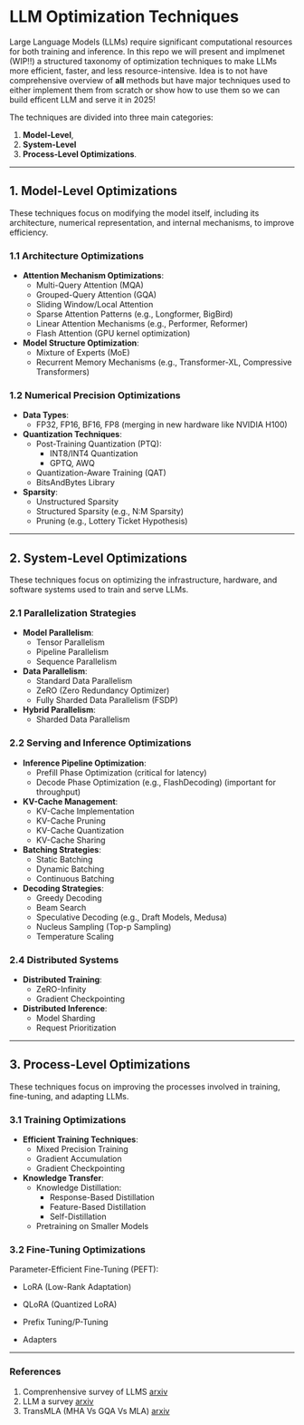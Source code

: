 # LLM Optimization Techniques

Large Language Models (LLMs) require significant computational resources for both training and inference. In this repo we will present and implmenet (WIP!!) a structured taxonomy of optimization techniques to make LLMs more efficient, faster, and less resource-intensive. Idea is to not have comprehensive overview of **all** methods but have major techniques used to either implement them from scratch or show how to use them so we can build efficent LLM and serve it in 2025!

The techniques are divided into three main categories: 
1. **Model-Level**, 
2. **System-Level**
3. **Process-Level Optimizations**.

---

## 1. Model-Level Optimizations

These techniques focus on modifying the model itself, including its architecture, numerical representation, and internal mechanisms, to improve efficiency.

### 1.1 Architecture Optimizations
- **Attention Mechanism Optimizations**:
  - Multi-Query Attention (MQA)
  - Grouped-Query Attention (GQA)
  - Sliding Window/Local Attention
  - Sparse Attention Patterns (e.g., Longformer, BigBird)
  - Linear Attention Mechanisms (e.g., Performer, Reformer)
  - Flash Attention (GPU kernel optimization)
- **Model Structure Optimization**:
  - Mixture of Experts (MoE)
  - Recurrent Memory Mechanisms (e.g., Transformer-XL, Compressive Transformers)

### 1.2 Numerical Precision Optimizations
- **Data Types**:
  - FP32, FP16, BF16, FP8 (merging in new hardware like NVIDIA H100)
- **Quantization Techniques**:
  - Post-Training Quantization (PTQ):
    - INT8/INT4 Quantization
    - GPTQ, AWQ
  - Quantization-Aware Training (QAT)
  - BitsAndBytes Library
- **Sparsity**:
  - Unstructured Sparsity
  - Structured Sparsity (e.g., N:M Sparsity)
  - Pruning (e.g., Lottery Ticket Hypothesis)

---

## 2. System-Level Optimizations

These techniques focus on optimizing the infrastructure, hardware, and software systems used to train and serve LLMs.

### 2.1 Parallelization Strategies
- **Model Parallelism**:
  - Tensor Parallelism
  - Pipeline Parallelism
  - Sequence Parallelism
- **Data Parallelism**:
  - Standard Data Parallelism
  - ZeRO (Zero Redundancy Optimizer)
  - Fully Sharded Data Parallelism (FSDP)
- **Hybrid Parallelism**:
  - Sharded Data Parallelism

### 2.2 Serving and Inference Optimizations
- **Inference Pipeline Optimization**:
  - Prefill Phase Optimization (critical for latency)
  - Decode Phase Optimization (e.g., FlashDecoding) (important for throughput)
- **KV-Cache Management**:
  - KV-Cache Implementation
  - KV-Cache Pruning
  - KV-Cache Quantization
  - KV-Cache Sharing
- **Batching Strategies**:
  - Static Batching
  - Dynamic Batching
  - Continuous Batching
- **Decoding Strategies**:
  - Greedy Decoding
  - Beam Search
  - Speculative Decoding (e.g., Draft Models, Medusa)
  - Nucleus Sampling (Top-p Sampling)
  - Temperature Scaling

### 2.4 Distributed Systems
- **Distributed Training**:
  - ZeRO-Infinity
  - Gradient Checkpointing
- **Distributed Inference**:
  - Model Sharding
  - Request Prioritization

---

## 3. Process-Level Optimizations

These techniques focus on improving the processes involved in training, fine-tuning, and adapting LLMs.

### 3.1 Training Optimizations
- **Efficient Training Techniques**:
  - Mixed Precision Training
  - Gradient Accumulation
  - Gradient Checkpointing
- **Knowledge Transfer**:
  - Knowledge Distillation:
    - Response-Based Distillation
    - Feature-Based Distillation
    - Self-Distillation
  - Pretraining on Smaller Models

### 3.2 Fine-Tuning Optimizations

Parameter-Efficient Fine-Tuning (PEFT):

- LoRA (Low-Rank Adaptation)

- QLoRA (Quantized LoRA)

- Prefix Tuning/P-Tuning

- Adapters

---


### References

1. Comprenhensive survey of LLMS [arxiv](https://arxiv.org/pdf/2312.03863)
2. LLM a survey [arxiv](https://arxiv.org/pdf/2402.06196)
3. TransMLA (MHA Vs GQA Vs MLA) [arxiv](https://arxiv.org/pdf/2502.07864)